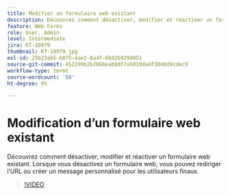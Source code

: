 ```yaml
---
title: Modifier un formulaire web existant
description: Découvrez comment désactiver, modifier et réactiver un formulaire web existant
feature: Web Forms
role: User, Admin
level: Intermediate
jira: KT-10979
thumbnail: KT-10979.jpg
exl-id: 25b23ab5-b075-4ae1-8a4f-6b82b9294051
source-git-commit: 452299b2b786beab9df7a5019da4f3840d9cdec9
workflow-type: tm+mt
source-wordcount: '50'
ht-degree: 0%

---
```


# Modification d’un formulaire web existant

Découvrez comment désactiver, modifier et réactiver un formulaire web existant. Lorsque vous désactivez un formulaire web, vous pouvez rediriger l’URL ou créer un message personnalisé pour les utilisateurs finaux.

>[!VIDEO](https://video.tv.adobe.com/v/346677?quality=12&learn=on&hidetitle=true)
